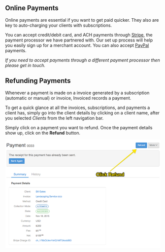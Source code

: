 
## Online Payments

Online payments are essential if you want to get paid quicker. They also are key to auto-charging your clients with subscriptions.

You can accept credit/debit card, and ACH payments through [Stripe](https://stripe.com), the payment processor we have partnered with. Our set up process will help you easily sign up for a merchant account. You can also accept [PayPal](https://paypal.com) payments.

*If you need to accept payments through a different payment processor then please get in touch.*


## Refunding Payments

Whenever a payment is made on a invoice generated by a subscription (automatic or manual) or invoice, Invoiced records a payment.

To get a quick glance at all the invoices, subscriptions, and payments a client has, simply go into the client details by clicking on a client name, after you selected *Clients* from the left navigation bar.

Simply click on a payment you want to refund. Once the payment details show up, click on the **Refund** button.

[![Refund Invoice Payments](../img/invoice-payment-refund.png)](../img/invoice-payment-refund.png)
